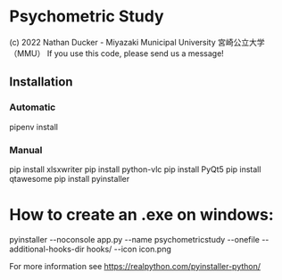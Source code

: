 # Psychometric Study

(c) 2022 Nathan Ducker - Miyazaki Municipal University 宮崎公立大学（MMU）
If you use this code, please send us a message!

## Installation

### Automatic
pipenv install

### Manual
pip install xlsxwriter
pip install python-vlc
pip install PyQt5
pip install qtawesome
pip install pyinstaller


# How to create an .exe on windows:

pyinstaller --noconsole  app.py --name psychometricstudy --onefile --additional-hooks-dir hooks/ --icon icon.png

For more information see https://realpython.com/pyinstaller-python/